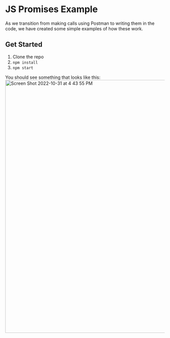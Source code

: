 # JS Promises Example
As we transition from making calls using Postman to writing them in the code, we have created some simple examples of how these work. 

## Get Started
1. Clone the repo
1. `npm install`
1. `npm start`

You should see something that looks like this:
<img width="801" alt="Screen Shot 2022-10-31 at 4 43 55 PM" src="https://user-images.githubusercontent.com/29741570/199116233-b6c9308d-dd22-4965-8898-067d465504c9.png">
